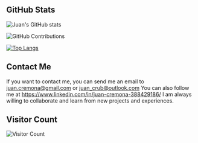 ## GitHub Stats



![Juan's GitHub stats](https://github-readme-stats.vercel.app/api?username=113932-Cremona&show_icons=true&theme=blueberry)


![GitHub Contributions](https://github-readme-streak-stats.herokuapp.com/?user=113932-Cremona&theme=blueberry)


[![Top Langs](https://github-readme-stats.vercel.app/api/top-langs/?username=113932-Cremona&layout=compact&theme=blueberry)](https://github.com/113932-Cremona/)





## Contact Me

If you want to contact me, you can send me an email to juan.cremona@gmail.com or juan_crub@outlook.com
You can also follow me at https://www.linkedin.com/in/juan-cremona-388429186/ 
I am always willing to collaborate and learn from new projects and experiences.




## Visitor Count

![Visitor Count](https://profile-counter.glitch.me/113932-Cremona/count.svg)
